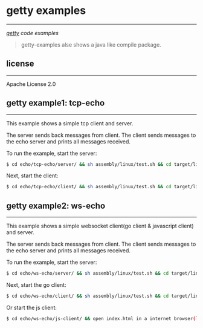 # getty examples ##
---
*[getty](https://github.com/alexstocks/getty) code examples*

> getty-examples alse shows a java like compile package.

## license ##
---
Apache License 2.0


## getty example1: tcp-echo ##
---

This example shows a simple tcp client and server.

The server sends back messages from client. The client sends messages to the echo server and prints all messages received.

To run the example, start the server:

```bash
$ cd echo/tcp-echo/server/ && sh assembly/linux/test.sh && cd target/linux/echo_server-0.3.07-20161009-1632-test/ && sh bin/load.sh start
```

Next, start the client:

```bash
$ cd echo/tcp-echo/client/ && sh assembly/linux/test.sh && cd target/linux/echo_client-0.3.07-20161009-1634-test/ && sh bin/load.sh start
```

## getty example2: ws-echo ##
---

This example shows a simple websocket client(go client & javascript client) and server.

The server sends back messages from client. The client sends messages to the echo server and prints all messages received.

To run the example, start the server:

```bash
$ cd echo/ws-echo/server/ && sh assembly/linux/test.sh && cd target/linux/echo_server-0.3.07-20161009-1632-test/ && sh bin/load.sh start
```

Next, start the go client:

```bash
$ cd echo/ws-echo/client/ && sh assembly/linux/test.sh && cd target/linux/echo_client-0.3.07-20161009-1634-test/ && sh bin/load.sh start
```

Or start the js client:

```bash
$ cd echo/ws-echo/js-client/ && open index.html in a internet browser(like chrome or ie or firefox etc).
```